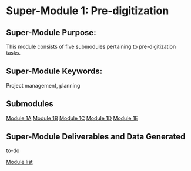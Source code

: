 # Super-Module 1: Pre-digitization

## Super-Module Purpose:
This module consists of five submodules pertaining to pre-digitization tasks.

## Super-Module Keywords:
Project management, planning

## Submodules
[Module 1A](module_1A.md)
[Module 1B](module_1B.md)
[Module 1C](module_1C.md)
[Module 1D](module_1D.md)
[Module 1E](module_1E.md)

## Super-Module Deliverables and Data Generated
to-do

[Module list](https://entcollnet.github.io/BugFlow/modules/)
